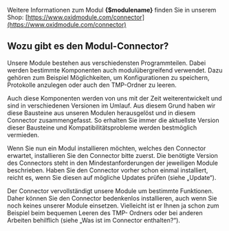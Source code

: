 Weitere Informationen zum Modul **{$modulename}** finden Sie in unserem Shop:
[https://www.oxidmodule.com/connector](https://www.oxidmodule.com/connector)

## Wozu gibt es den Modul-Connector?

Unsere Module bestehen aus verschiedensten Programmteilen. Dabei werden bestimmte
Komponenten auch modulübergreifend verwendet. Dazu gehören zum Beispiel Möglichkeiten,
um Konfigurationen zu speichern, Protokolle anzulegen oder auch den TMP-Ordner zu leeren.

Auch diese Komponenten werden von uns mit der Zeit weiterentwickelt und sind in
verschiedenen Versionen im Umlauf. Aus diesem Grund haben wir diese Bausteine aus
unseren Modulen herausgelöst und in diesem Connector zusammengefasst. So erhalten Sie
immer die aktuellste Version dieser Bausteine und Kompatibilitätsprobleme werden
bestmöglich vermieden.

Wenn Sie nun ein Modul installieren möchten, welches den Connector erwartet, installieren
Sie den Connector bitte zuerst. Die benötigte Version des Connectors steht in den
Mindestanforderungen der jeweiligen Module beschrieben. Haben Sie den Connector vorher
schon einmal installiert, reicht es, wenn Sie diesen auf mögliche Updates prüfen (siehe
„Update“).

Der Connector vervollständigt unsere Module um bestimmte Funktionen. Daher können Sie
den Connector bedenkenlos installieren, auch wenn Sie noch keines unserer Module
einsetzen. Vielleicht ist er Ihnen ja schon zum Beispiel beim bequemen Leeren des TMP-
Ordners oder bei anderen Arbeiten behilflich (siehe „Was ist im Connector enthalten?“).